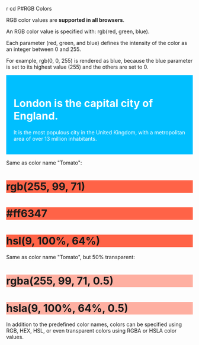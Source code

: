 r
cd P#RGB Colors

RGB color values are **supported in all browsers**.

An RGB color value is specified with: rgb(red, green, blue).

Each parameter (red, green, and blue) defines the intensity of the color as an integer between 0 and 255.

For example, rgb(0, 0, 255) is rendered as blue, because the blue parameter is set to its highest value (255) and the others are set to 0.

<!DOCTYPE html>
<html>
<style>
div {
    background-color: rgb(0, 191, 255);
    color: rgb(255, 255, 255);
    padding: 20px;
}
</style>
<body>

<div>

<h1>London is the capital city of England.</h1>
<p>It is the most populous city in the United Kingdom,
with a metropolitan area of over 13 million inhabitants.</p>

</div> 

<p>Same as color name "Tomato":</p>

<h1 style="background-color:rgb(255, 99, 71);">rgb(255, 99, 71)</h1>
<h1 style="background-color:#ff6347;">#ff6347</h1>
<h1 style="background-color:hsl(9, 100%, 64%);">hsl(9, 100%, 64%)</h1>

<p>Same as color name "Tomato", but 50% transparent:</p>
<h1 style="background-color:rgba(255, 99, 71, 0.5);">rgba(255, 99, 71, 0.5)</h1>
<h1 style="background-color:hsla(9, 100%, 64%, 0.5);">hsla(9, 100%, 64%, 0.5)</h1>

<p>In addition to the predefined color names, colors can be specified using RGB, HEX, HSL, or even transparent colors using RGBA or HSLA color values.</p>
</body>
</html>

